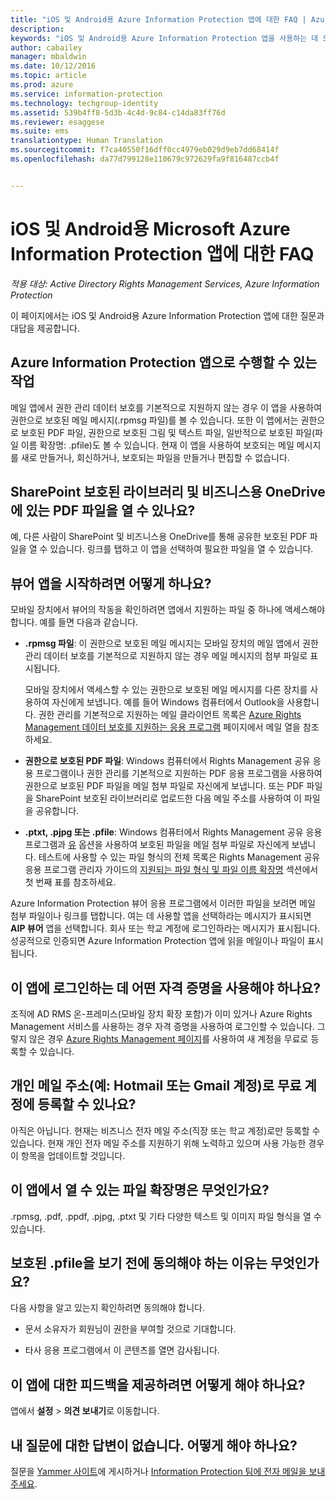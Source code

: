 ```yaml
---
title: "iOS 및 Android용 Azure Information Protection 앱에 대한 FAQ | Azure Information Protection"
description: 
keywords: "iOS 및 Android용 Azure Information Protection 앱을 사용하는 데 도움이 되는 몇 가지 질문과 대답"
author: cabailey
manager: mbaldwin
ms.date: 10/12/2016
ms.topic: article
ms.prod: azure
ms.service: information-protection
ms.technology: techgroup-identity
ms.assetid: 539b4ff8-5d3b-4c4d-9c84-c14da83ff76d
ms.reviewer: esaggese
ms.suite: ems
translationtype: Human Translation
ms.sourcegitcommit: f7ca40550f16dff0cc4979eb029d9eb7dd68414f
ms.openlocfilehash: da77d799128e110679c972629fa9f816487ccb4f


---
```


# iOS 및 Android용 Microsoft Azure Information Protection 앱에 대한 FAQ

*적용 대상: Active Directory Rights Management Services, Azure Information Protection*

이 페이지에서는 iOS 및 Android용 Azure Information Protection 앱에 대한 질문과 대답을 제공합니다.

## Azure Information Protection 앱으로 수행할 수 있는 작업

메일 앱에서 권한 관리 데이터 보호를 기본적으로 지원하지 않는 경우 이 앱을 사용하여 권한으로 보호된 메일 메시지(.rpmsg 파일)를 볼 수 있습니다. 또한 이 앱에서는 권한으로 보호된 PDF 파일, 권한으로 보호된 그림 및 텍스트 파일, 일반적으로 보호된 파일(파일 이름 확장명: .pfile)도 볼 수 있습니다. 현재 이 앱을 사용하여 보호되는 메일 메시지를 새로 만들거나, 회신하거나, 보호되는 파일을 만들거나 편집할 수 없습니다.

## SharePoint 보호된 라이브러리 및 비즈니스용 OneDrive에 있는 PDF 파일을 열 수 있나요?

예, 다른 사람이 SharePoint 및 비즈니스용 OneDrive를 통해 공유한 보호된 PDF 파일을 열 수 있습니다. 링크를 탭하고 이 앱을 선택하여 필요한 파일을 열 수 있습니다. 

## 뷰어 앱을 시작하려면 어떻게 하나요?

모바일 장치에서 뷰어의 작동을 확인하려면 앱에서 지원하는 파일 중 하나에 액세스해야 합니다. 예를 들면 다음과 같습니다.

- **.rpmsg 파일**: 이 권한으로 보호된 메일 메시지는 모바일 장치의 메일 앱에서 권한 관리 데이터 보호를 기본적으로 지원하지 않는 경우 메일 메시지의 첨부 파일로 표시됩니다. 
    
    모바일 장치에서 액세스할 수 있는 권한으로 보호된 메일 메시지를 다른 장치를 사용하여 자신에게 보냅니다. 예를 들어 Windows 컴퓨터에서 Outlook을 사용합니다. 권한 관리를 기본적으로 지원하는 메일 클라이언트 목록은 [Azure Rights Management 데이터 보호를 지원하는 응용 프로그램](../get-started/requirements-applications.md) 페이지에서 메일 열을 참조하세요.

- **권한으로 보호된 PDF 파일**: Windows 컴퓨터에서 Rights Management 공유 응용 프로그램이나 권한 관리를 기본적으로 지원하는 PDF 응용 프로그램을 사용하여 권한으로 보호된 PDF 파일을 메일 첨부 파일로 자신에게 보냅니다. 또는 PDF 파일을 SharePoint 보호된 라이브러리로 업로드한 다음 메일 주소를 사용하여 이 파일을 공유합니다.

- **.ptxt, .pjpg 또는 .pfile**: Windows 컴퓨터에서 Rights Management 공유 응용 프로그램과 [유](sharing-app-protect-by-email.md) 옵션을 사용하여 보호된 파일을 메일 첨부 파일로 자신에게 보냅니다. 테스트에 사용할 수 있는 파일 형식의 전체 목록은 Rights Management 공유 응용 프로그램 관리자 가이드의 [지원되는 파일 형식 및 파일 이름 확장명](sharing-app-admin-guide-technical.md#supported-file-types-and-file-name-extensions) 섹션에서 첫 번째 표를 참조하세요. 

Azure Information Protection 뷰어 응용 프로그램에서 이러한 파일을 보려면 메일 첨부 파일이나 링크를 탭합니다. 여는 데 사용할 앱을 선택하라는 메시지가 표시되면 **AIP 뷰어** 앱을 선택합니다. 회사 또는 학교 계정에 로그인하라는 메시지가 표시됩니다. 성공적으로 인증되면 Azure Information Protection 앱에 읽을 메일이나 파일이 표시됩니다.

## 이 앱에 로그인하는 데 어떤 자격 증명을 사용해야 하나요?

조직에 AD RMS 온-프레미스(모바일 장치 확장 포함)가 이미 있거나 Azure Rights Management 서비스를 사용하는 경우 자격 증명을 사용하여 로그인할 수 있습니다. 그렇지 않은 경우 [Azure Rights Management 페이지](https://portal.office.com/signup?sku=rms&ru=https%3A%2F%2Fportal.azurerms.com%2F%23%2Fdownload)를 사용하여 새 계정을 무료로 등록할 수 있습니다.

## 개인 메일 주소(예: Hotmail 또는 Gmail 계정)로 무료 계정에 등록할 수 있나요?

아직은 아닙니다. 현재는 비즈니스 전자 메일 주소(직장 또는 학교 계정)로만 등록할 수 있습니다. 현재 개인 전자 메일 주소를 지원하기 위해 노력하고 있으며 사용 가능한 경우 이 항목을 업데이트할 것입니다.

## 이 앱에서 열 수 있는 파일 확장명은 무엇인가요?

.rpmsg, .pdf, .ppdf, .pjpg, .ptxt 및 기타 다양한 텍스트 및 이미지 파일 형식을 열 수 있습니다.

## 보호된 .pfile을 보기 전에 동의해야 하는 이유는 무엇인가요?

다음 사항을 알고 있는지 확인하려면 동의해야 합니다.

- 문서 소유자가 회원님이 권한을 부여할 것으로 기대합니다.

- 타사 응용 프로그램에서 이 콘텐츠를 열면 감사됩니다.

##  이 앱에 대한 피드백을 제공하려면 어떻게 해야 하나요?

앱에서 **설정** > **의견 보내기**로 이동합니다.


## 내 질문에 대한 답변이 없습니다. 어떻게 해야 하나요?

질문을 [Yammer 사이트](http://www.yammer.com/AskIPTeam)에 게시하거나 [Information Protection 팀에 전자 메일을 보내 주세요](mailto:askIPteam@microsoft.com?subject=Question%20about%20Azure%20Information%20Protection%20app).



<!--HONumber=Oct16_HO2-->



